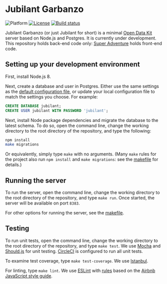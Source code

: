 # Jubilant Garbanzo

![Platform](https://img.shields.io/badge/platform-Node.js-blue.svg)
[![License](https://img.shields.io/badge/license-Apache_2.0-blue.svg)](https://opensource.org/licenses/Apache-2.0)
[![Build status](https://circleci.com/gh/nafundi/jubilant-garbanzo.svg?style=shield)](https://circleci.com/gh/nafundi/jubilant-garbanzo)

Jubilant Garbanzo (or just Jubilant for short) is a minimal [Open Data Kit](https://opendatakit.org/) server based on Node.js and Postgres. It is currently under development. This repository holds back-end code only: [Super Adventure](https://github.com/nafundi/super-adventure) holds front-end code.

## Setting up your development environment

First, install Node.js 8.

Next, create a database and user in Postgres. Either use the same settings as the [default configuration file](config/default.json), or update your local configuration file to match the settings you choose. For example:

```sql
CREATE DATABASE jubilant;
CREATE USER jubilant WITH PASSWORD 'jubilant';
```

Next, install Node package dependencies and migrate the database to the latest schema. To do so, open the command line, change the working directory to the root directory of the repository, and type the following:

```bash
npm install
make migrations
```

Or equivalently, simply type `make` with no arguments. (Many `make` rules for the project also run `npm install` and `make migrations`: see the [makefile](Makefile) for details.)

## Running the server

To run the server, open the command line, change the working directory to the root directory of the repository, and type `make run`. Once started, the server will be available on port `8383`.

For other options for running the server, see the [makefile](Makefile).

## Testing

To run unit tests, open the command line, change the working directory to the root directory of the repository, and type `make test`. We use [Mocha](https://mochajs.org/) and [Should.js](https://shouldjs.github.io/) for unit testing. [CircleCI](https://circleci.com/gh/nafundi/jubilant-garbanzo) is configured to run all unit tests.

To examine test coverage, type `make test-coverage`. We use [Istanbul](https://istanbul.js.org/).

For linting, type `make lint`. We use [ESLint](https://eslint.org/) with [rules](.eslintrc.json) based on the [Airbnb JavaScript style guide](https://github.com/airbnb/javascript).
